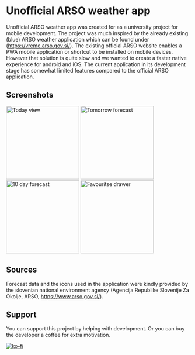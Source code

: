 # Unofficial ARSO weather app

Unofficial ARSO weather app was created for as a university project for mobile development. The project was much inspired by the already existing (blue) ARSO weather application which can be found under (https://vreme.arso.gov.si/). The existing official ARSO website enables a PWA mobile application or shortcut to be installed on mobile devices. However that solution is quite slow and we wanted to create a faster native experience for android and iOS. The current application in its development stage has somewhat limited features compared to the official ARSO application.

## Screenshots
<p float="left">
  <img src="https://github.com/otiv33/arso_app/blob/master/screenshots/Screenshot_20221128_160152_com.vitoabeln.arsovreme.jpg?raw=true" alt="Today view" width="200"/>
  <img src="https://github.com/otiv33/arso_app/blob/master/screenshots/Screenshot_20221128_160157_com.vitoabeln.arsovreme.jpg?raw=true" alt="Tomorrow forecast" width="200"/>
  <img src="https://github.com/otiv33/arso_app/blob/master/screenshots/Screenshot_20221128_160201_com.vitoabeln.arsovreme.jpg?raw=true" alt="10 day forecast" width="200"/>
  <img src="https://github.com/otiv33/arso_app/blob/master/screenshots/Screenshot_20221128_160215_com.vitoabeln.arsovreme.jpg?raw=true" alt="Favouritse drawer" width="200"/>
</p>

## Sources
Forecast data and the icons used in the application were kindly provided by the slovenian national environment agency (Agencija Republike Slovenije Za Okolje, ARSO, https://www.arso.gov.si/).

## Support
You can support this project by helping with development. Or you can buy the developer a coffee for extra motivation.

[![ko-fi](https://ko-fi.com/img/githubbutton_sm.svg)](https://ko-fi.com/M4M6GO4AN)
